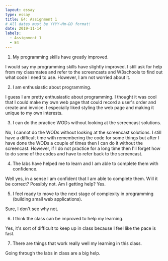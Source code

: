 ```yaml
---
layout: essay
type: essay
title: E4: Assignment 1
# All dates must be YYYY-Mm-DD format!
date: 2019-11-14
labels:
  - Assignment 1
  - E4
---
```

1. My programming skills have greatly improved.

I would say my programming skills have slightly improved. I still ask for help from my classmates and refer to the screencasts and W3schools to find out what code I need to use. However, I am not worried about it.

2. I am enthusiastic about programming.

I guess I am pretty enthusiastic about programming. I thought it was cool that I could make my own web page that could record a user's order and create and invoice. I especially liked styling the web page and making it unique to my own interests.

3. I can do the practice WODs without looking at the screencast solutions.

No, I cannot do the WODs without looking at the screencast solutions. I still have a difficult time with remembering the code for some things but after I have done the WODs a couple of times then I can do it without the screencast. However, if I do not practice for a long time then I'll forget how to do some of the codes and have to refer back to the screencast.

4. The labs have helped me to learn and I am able to complete them with confidence.

Well yes, in a sense I am confident that I am able to complete them. Will it be correct? Possibly not. Am I getting help? Yes. 

5. I feel ready to move to the next stage of complexity in programming (building small web applications).

Sure, I don't see why not.

6. I think the class can be improved to help my learning.

Yes, it's sort of difficult to keep up in class because I feel like the pace is fast.

7. There are things that work really well my learning in this class.

Going through the labs in class are a big help. 
